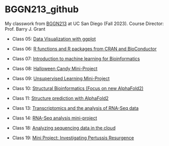 # BGGN213_github
My classwork from [BGGN213](https://github.com/yuchiahuang/BGGN213_github/) at UC San Diego (Fall 2023).
Course Director: Prof. Barry J. Grant

 - Class 05: [Data Visualization with ggplot](https://github.com/yuchiahuang/BGGN213_github/blob/main/Class%205/Class%205.md)
   
 - Class 06: [R functions and R packages from CRAN and BioConductor](https://github.com/yuchiahuang/BGGN213_github/blob/main/Class%2006/Class-06.pdf)
   
 - Class 07: [Introduction to machine learning for Bioinformatics](https://github.com/yuchiahuang/BGGN213_github/blob/main/Class%207/Class-07-Machine-Leaning.pdf)
   
 - Class 08: [Halloween Candy Mini-Project](https://github.com/yuchiahuang/BGGN213_github/blob/main/Class%208%20Halloween/Class-10-Halloween.pdf)
   
 - Class 09: [Unsupervised Learning Mini-Project](https://github.com/yuchiahuang/BGGN213_github/blob/main/Class%2009%20Mini-project/Class-08-Mini-project_1.pdf)
   
 - Class 10: [Structural Bioinformatics (Focus on new AlphaFold2)](https://github.com/yuchiahuang/BGGN213_github/blob/main/Class%2010/Class-10.pdf)
   
 - Class 11: [Structure prediction with AlphaFold2](https://github.com/yuchiahuang/BGGN213_github/blob/main/Class%2009%20Mini-project/Class-11-AlphaFold2-analysis_2.pdf)
   
 - Class 13: [Transcriptomics and the analysis of RNA-Seq data](https://github.com/yuchiahuang/BGGN213_github/blob/main/Class%2013/Class-13.pdf)
   
 - Class 14: [RNA-Seq analysis mini-project](https://github.com/yuchiahuang/BGGN213_github/blob/main/Class%2014/Class-14.pdf)
   
 - Class 18: [Analyzing sequencing data in the cloud](https://github.com/yuchiahuang/BGGN213_github/blob/main/Class%2017/class-18.pdf)
   
 - Class 19: [Mini Project: Investigating Pertussis Resurgence](https://github.com/yuchiahuang/BGGN213_github/blob/main/Class%2019/Class-19.pdf)
